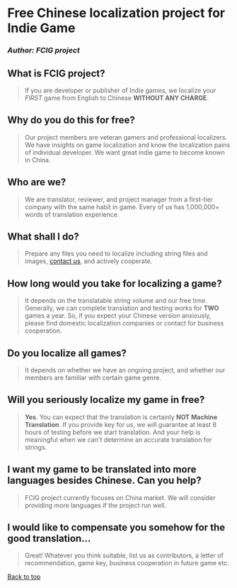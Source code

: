 # Free Chinese localization project for Indie Game 
### *Author: FCIG project*

## What is FCIG project?
> If you are developer or publisher of Indie games, we localize your *FIRST* game from English to Chinese __WITHOUT ANY CHARGE__.

## Why do you do this for free?
> Our project members are veteran gamers and professional localizers. We have insights on game localization and know the localization pains of individual developer. We want great indie game to become known in China.

## Who are we?
> We are translator, reviewer, and project manager from a first-tier company with the same habit in game. Every of us has 1,000,000+ words of translation experience.

## What shall I do?
> Prepare any files you need to localize including string files and images, [contact us](mailto:chshh@yeah.net), and actively cooperate.

## How long would you take for localizing a game?
> It depends on the translatable string volume and our free time. Generally, we can complete translation and testing works for __TWO__ games a year. So, if you expect your Chinese version anxiously, please find domestic localization companies or contact for business cooperation.

## Do you localize all games?
> It depends on whether we have an ongoing project, and whether our members are familiar with certain game genre. 

## Will you seriously localize my game in free?
> __Yes__. You can expect that the translation is certainly __NOT Machine Translation__. If you provide key for us, we will guarantee at least 8 hours of testing before we start translation. And your help is meaningful when we can't determine an accurate translation for strings.

## I want my game to be translated into more languages besides Chinese. Can you help?
> FCIG project currently focuses on China market. We will consider providing more languages if the project run well.

## I would like to compensate you somehow for the good translation...
> Great! Whatever you think suitable, list us as contributors, a letter of recommendation, game key, business cooperation in future game etc.

[Back to top](#free-chinese-localization-project-for-indie-game)

